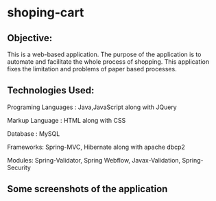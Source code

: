 # shoping-cart

Objective:
----------
This is a web-based application. The purpose of the application is to automate and facilitate the whole process of shopping. This application fixes the limitation and problems of paper based processes.


Technologies Used:
-----------------------------------
Programing Languages : Java,JavaScript along with JQuery

Markup Language : HTML along with CSS

Database : MySQL

Frameworks: Spring-MVC, Hibernate along with apache dbcp2

Modules: Spring-Validator, Spring Webflow, Javax-Validation, Spring-Security


Some screenshots of the application
------------------------------------



